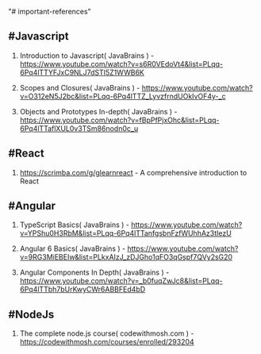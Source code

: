 "# important-references" 

#Javascript
----------

1) Introduction to Javascript( JavaBrains ) - https://www.youtube.com/watch?v=s6R0VEdoVt4&list=PLqq-6Pq4lTTYFJxC9NLJ7dSTI5Z1WWB6K

2) Scopes and Closures( JavaBrains ) - https://www.youtube.com/watch?v=O312eN5J2bc&list=PLqq-6Pq4lTTZ_LyvzfrndUOkIvOF4y-_c

3) Objects and Prototypes In-depth( JavaBrains ) - https://www.youtube.com/watch?v=fBpPfPjxOhc&list=PLqq-6Pq4lTTaflXUL0v3TSm86nodn0c_u

#React
-----

1) https://scrimba.com/g/glearnreact - A comprehensive introduction to React 


#Angular
-------

1) TypeScript Basics( JavaBrains ) - https://www.youtube.com/watch?v=YPShu0H3RbM&list=PLqq-6Pq4lTTanfgsbnFzfWUhhAz3tIezU

2) Angular 6 Basics( JavaBrains ) - https://www.youtube.com/watch?v=9RG3MiEBEIw&list=PLkxAIzJ_zDJGho1qFO3qGspf7QVy2sG20 

3) Angular Components In Depth( JavaBrains ) - https://www.youtube.com/watch?v=_b0fuqZwJc8&list=PLqq-6Pq4lTTbh7bUrKwyCWr6ABBFEd4bD

#NodeJs
-------

1) The complete node.js course( codewithmosh.com ) - https://codewithmosh.com/courses/enrolled/293204